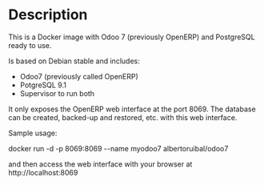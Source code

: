 Description
===========

This is a Docker image with Odoo 7 (previously OpenERP) and PostgreSQL ready to use.

Is based on Debian stable and includes:

* Odoo7 (previously called OpenERP)
* PotgreSQL 9.1
* Supervisor to run both

It only exposes the OpenERP web interface at the port 8069. The database can be created, backed-up and restored, etc. with this web interface.

Sample usage:

 docker run -d -p 8069:8069 --name myodoo7 albertoruibal/odoo7

and then access the web interface with your browser at http://localhost:8069
